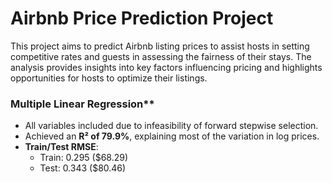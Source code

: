 # Airbnb Price Prediction Project

This project aims to predict Airbnb listing prices to assist hosts in setting competitive rates and guests in assessing the fairness of their stays. The analysis provides insights into key factors influencing pricing and highlights opportunities for hosts to optimize their listings.

### Multiple Linear Regression**
- All variables included due to infeasibility of forward stepwise selection.
- Achieved an **R² of 79.9%**, explaining most of the variation in log prices.
- **Train/Test RMSE**:
  - Train: 0.295 ($68.29)
  - Test: 0.343 ($80.46)
